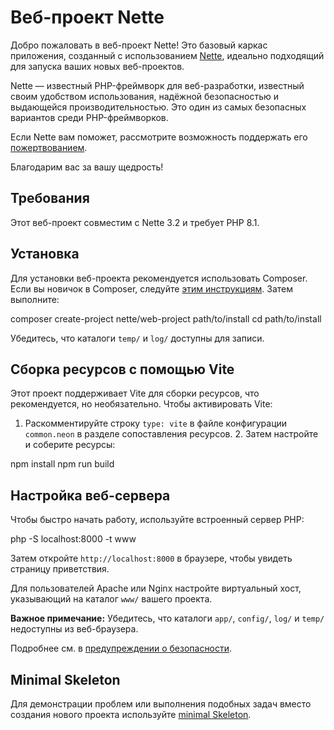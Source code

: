 Веб-проект Nette
==================

Добро пожаловать в веб-проект Nette! Это базовый каркас приложения, созданный с использованием
[Nette](https://nette.org), идеально подходящий для запуска ваших новых веб-проектов.

Nette — известный PHP-фреймворк для веб-разработки, известный своим удобством использования,
надёжной безопасностью и выдающейся производительностью. Это один из самых безопасных вариантов
среди PHP-фреймворков.

Если Nette вам поможет, рассмотрите возможность поддержать его [пожертвованием](https://nette.org/donate).

Благодарим вас за вашу щедрость!

Требования
------------

Этот веб-проект совместим с Nette 3.2 и требует PHP 8.1.

Установка
------------

Для установки веб-проекта рекомендуется использовать Composer. Если вы новичок в Composer,
следуйте [этим инструкциям](https://doc.nette.org/composer). Затем выполните:

composer create-project nette/web-project path/to/install
cd path/to/install

Убедитесь, что каталоги `temp/` и `log/` доступны для записи.

Сборка ресурсов с помощью Vite
-------------------------

Этот проект поддерживает Vite для сборки ресурсов, что рекомендуется, но необязательно. Чтобы активировать Vite:

1. Раскомментируйте строку `type: vite` в файле конфигурации `common.neon` в разделе сопоставления ресурсов. 2. Затем настройте и соберите ресурсы:

npm install
npm run build

Настройка веб-сервера
----------------

Чтобы быстро начать работу, используйте встроенный сервер PHP:

php -S localhost:8000 -t www

Затем откройте `http://localhost:8000` в браузере, чтобы увидеть страницу приветствия.

Для пользователей Apache или Nginx настройте виртуальный хост, указывающий на каталог `www/` вашего проекта.

**Важное примечание:** Убедитесь, что каталоги `app/`, `config/`, `log/` и `temp/` недоступны из веб-браузера.

Подробнее см. в [предупреждении о безопасности](https://nette.org/security-warning).

Minimal Skeleton
----------------

Для демонстрации проблем или выполнения подобных задач вместо создания нового проекта используйте
[minimal Skeleton](https://github.com/nette/web-project/tree/minimal).